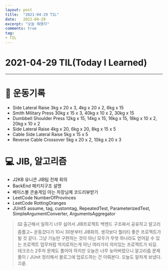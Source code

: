```yaml
---
layout: post 
title:  "2021-04-29 TIL"
date:   2021-04-29
excerpt: "오늘 뭐했지"
comments: true 
tag:
- TIL
---
```


# 2021-04-29 TIL(Today I Learned)

---

# 💪  운동기록 
- Side Lateral Raise 3kg x 20 x 3, 4kg x 20 x 2, 6kg x 15
- Smith Military Press 30kg x 15 x 3, 40kg x 10 x 2, 30kg x 15
- Dumbbell Shoulder Press 12kg x 15, 14kg x 15, 16kg x 15, 18kg x 10 x 2, 20kg x 10 x 2
- Side Lateral Raise 4kg x 20, 6kg x 20, 8kg x 15 x 5
- Cable Side Lateral Raise 5kg x 15 x 5
- Reverse Cable Crossover 5kg x 20 x 2, 10kg x 20 x 3

# 💻 JIB, 알고리즘
- J2KB 유니콘 JIB팀 전체 회의
- BackEnd 패키지구조 설명
- 베이스볼 콘솔게임 아는 차장님께 코드리뷰받기
- LeetCode NumberOfProvinces
- LeetCode RottingOranges
- JUnit5 assume, tag, customtag, RepeatedTest, ParameterizedTest, SimpleArgumentConverter, ArgumentsAggregator

> ⌨️ 출근해서 일하기 너무 싫어서 JIB프로젝트 백엔드 구조짜서 공유하고 알고리즘풀고~ 운동갔다가 10시 30분부터 JIB회의. 
생각보다 퀄리티 좋은 프로젝트가 될 것 같다. 그냥 기능만 구현하는 것이 아닌 모두가 무엇 하나라도 얻어갈 수 있는 프로젝트 업무처럼 억지로하는게 아닌 여러가지 의미있는 프로젝트가 되길.
테크코스 2주차 문제도 풀어야 하지만 오늘은 너무 늦어버렸으니 알고리즘 문제풀이 / JUnit 정리해서 블로그에 업로드하는 건 미뤄본다.
오늘도 알차게 보냈다. 끄읕.


